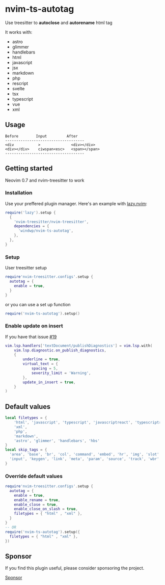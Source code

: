 # nvim-ts-autotag

Use treesitter to **autoclose** and **autorename** html tag

It works with:

- astro
- glimmer
- handlebars
- html
- javascript
- jsx
- markdown
- php
- rescript
- svelte
- tsx
- typescript
- vue
- xml

## Usage

``` text
Before        Input         After
------------------------------------
<div           >              <div></div>
<div></div>    ciwspan<esc>   <span></span>
------------------------------------
```


## Getting started
Neovim 0.7 and nvim-treesitter to work

### Installation 

Use your preffered plugin manager. Here's an example with [lazy.nvim](https://github.com/folke/lazy.nvim):

```lua
require('lazy').setup {
  {
    'nvim-treesitter/nvim-treesitter',
    dependencies = {
      'windwp/nvim-ts-autotag',
    },
  },
}
```

### Setup

User treesitter setup
```lua
require'nvim-treesitter.configs'.setup {
  autotag = {
    enable = true,
  }
}

```
or you can use a set up function

``` lua
require('nvim-ts-autotag').setup()

```

### Enable update on insert

If you have that issue
[#19](https://github.com/windwp/nvim-ts-autotag/issues/19)

```lua
vim.lsp.handlers['textDocument/publishDiagnostics'] = vim.lsp.with(
    vim.lsp.diagnostic.on_publish_diagnostics,
    {
        underline = true,
        virtual_text = {
            spacing = 5,
            severity_limit = 'Warning',
        },
        update_in_insert = true,
    }
)
```
## Default values

``` lua
local filetypes = {
    'html', 'javascript', 'typescript', 'javascriptreact', 'typescriptreact', 'svelte', 'vue', 'tsx', 'jsx', 'rescript',
    'xml',
    'php',
    'markdown',
    'astro', 'glimmer', 'handlebars', 'hbs'
}
local skip_tags = {
  'area', 'base', 'br', 'col', 'command', 'embed', 'hr', 'img', 'slot',
  'input', 'keygen', 'link', 'meta', 'param', 'source', 'track', 'wbr','menuitem'
}

```

### Override default values

``` lua
require'nvim-treesitter.configs'.setup {
  autotag = {
    enable = true,
    enable_rename = true,
    enable_close = true,
    enable_close_on_slash = true,
    filetypes = { "html" , "xml" },
  }
}
-- OR
require('nvim-ts-autotag').setup({
  filetypes = { "html" , "xml" },
})

```

## Sponsor
If you find this plugin useful, please consider sponsoring the project.

[Sponsor](https://paypal.me/trieule1vn)

